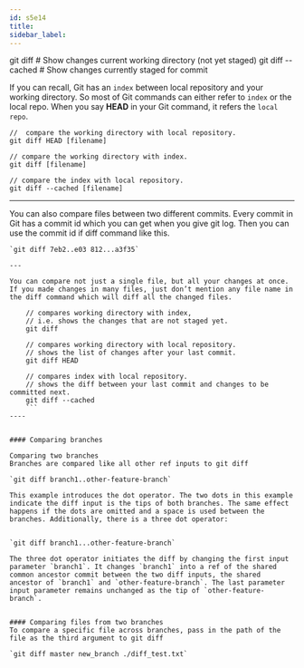 ```yaml
---
id: s5e14
title:
sidebar_label:
---
```



git diff                    # Show changes current working directory (not yet staged)
git diff --cached           # Show changes currently staged for commit



If you can recall, Git has an `index` between local repository and your working directory. So most of Git commands can either refer to `index` or the local repo. When you say **HEAD** in your Git command, it refers the `local repo`.

```
//  compare the working directory with local repository.
git diff HEAD [filename]

// compare the working directory with index.
git diff [filename]

// compare the index with local repository.
git diff --cached [filename]
```
---

You can also compare files between two different commits. Every commit in Git has a commit id which you can get when you give git log. Then you can use the commit id if diff command like this.

    `git diff 7eb2..e03 812...a3f35`

    ---

    You can compare not just a single file, but all your changes at once. If you made changes in many files, just don’t mention any file name in the diff command which will diff all the changed files.
```
    // compares working directory with index,
    // i.e. shows the changes that are not staged yet.
    git diff

    // compares working directory with local repository.
    // shows the list of changes after your last commit.
    git diff HEAD

    // compares index with local repository.
    // shows the diff between your last commit and changes to be committed next.
    git diff --cached
    ```
----


#### Comparing branches

Comparing two branches
Branches are compared like all other ref inputs to git diff

`git diff branch1..other-feature-branch`

This example introduces the dot operator. The two dots in this example indicate the diff input is the tips of both branches. The same effect happens if the dots are omitted and a space is used between the branches. Additionally, there is a three dot operator:


`git diff branch1...other-feature-branch`

The three dot operator initiates the diff by changing the first input parameter `branch1`. It changes `branch1` into a ref of the shared common ancestor commit between the two diff inputs, the shared ancestor of `branch1` and `other-feature-branch`. The last parameter input parameter remains unchanged as the tip of `other-feature-branch`.


#### Comparing files from two branches
To compare a specific file across branches, pass in the path of the file as the third argument to git diff

`git diff master new_branch ./diff_test.txt`
